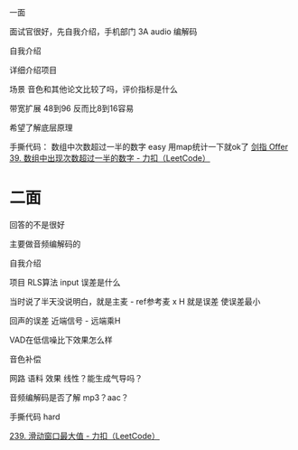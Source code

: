 
一面

面试官很好，先自我介绍，手机部门 3A audio 编解码

自我介绍

详细介绍项目

场景 音色和其他论文比较了吗，评价指标是什么

带宽扩展 48到96 反而比8到16容易 

希望了解底层原理

手撕代码：
数组中次数超过一半的数字  easy 用map统计一下就ok了
[剑指 Offer 39. 数组中出现次数超过一半的数字 - 力扣（LeetCode）](https://leetcode.cn/problems/shu-zu-zhong-chu-xian-ci-shu-chao-guo-yi-ban-de-shu-zi-lcof/)


# 二面

回答的不是很好

主要做音频编解码的  

自我介绍 

项目 RLS算法 input 误差是什么

当时说了半天没说明白，就是主麦  - ref参考麦 x H 就是误差 使误差最小  

回声的误差  近端信号 - 远端乘H

VAD在低信噪比下效果怎么样 

音色补偿  

网路 语料 效果  线性？能生成气导吗？

音频编解码是否了解  mp3？aac？

手撕代码  hard

[239. 滑动窗口最大值 - 力扣（LeetCode）](https://leetcode.cn/problems/sliding-window-maximum/)

